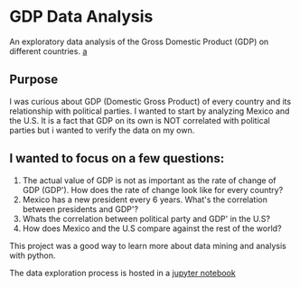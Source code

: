 # GDP Data Analysis
An exploratory data analysis of the Gross Domestic Product (GDP) on different countries.
[a](/gdp_usa.ipynb)

## Purpose
I was curious about GDP (Domestic Gross Product) of every country and its relationship with political parties. I wanted to start by analyzing Mexico and the U.S.
It is a fact that GDP on its own is NOT correlated with political parties but i wanted to verify the data on my own. 

## I wanted to focus on a few questions:

1. The actual value of GDP is not as important as the rate of change of GDP (GDP'). How does the rate of change look like for every country?
2. Mexico has a new president every 6 years. What's the correlation between presidents and GDP'?
3. Whats the correlation between political party and GDP' in the U.S?
4. How does Mexico and the U.S compare against the rest of the world?

This project was a good way to learn more about data mining and analysis with python. 

The data exploration process is hosted in a [jupyter notebook](/gdp_clean.ipynb)
